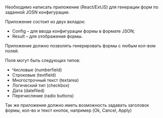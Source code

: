 Необходимо написать приложение (React/ExtJS) для генерации форм по заданной JOSN конфигурации.

Приложение состоит из двух вкладок:
- Config – для ввода конфигурации формы в формате JSON;
- Result – для отображения формы.

Приложение должно позволять генерировать формы с любым кол-вом полей.

Поля могут быть следующих типов:
- Числовые (numberfield)
- Строковые (textfield)
- Многострочный текст (textarea)
- Логический тип (checkbox)
- Дата (dateflied)
- Перечисление (radio buttons)

Так же приложение должно иметь возможность задавать заголовок формы, кол-во и текст кнопок, например (Ok, Cancel, Apply)